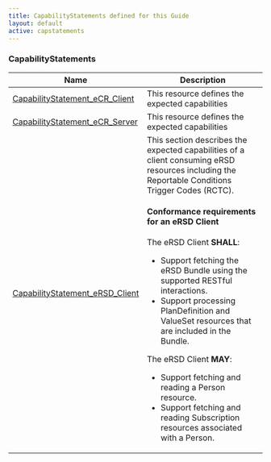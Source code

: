 ```yaml
---
title: CapabilityStatements defined for this Guide
layout: default
active: capstatements
---
```


<!-- { :.no_toc } -->

<!-- TOC  the css styling for this is \pages\assets\css\project.css under 'markdown-toc'-->

<!-- * Do not remove this line (it will not be displayed)
{:toc} -->

<!-- end TOC -->

### CapabilityStatements

<table>
<thead>
<tr>
<th>Name</th>
<th>Description</th>
</tr>
</thead>
<tbody>
<tr>
<td><a href="CapabilityStatement-capabilitystatement-ecr-client.html">CapabilityStatement_eCR_Client</a></td>
<td>This resource defines the expected capabilities </td>
</tr>
<tr>
<td><a href="CapabilityStatement-capabilitystatement-ecr-server.html">CapabilityStatement_eCR_Server</a></td>
<td>This resource defines the expected capabilities </td>
</tr>
<tr>
<td><a href="CapabilityStatement-capabilitystatement-ersd-client.html">CapabilityStatement_eRSD_Client</a></td>
<td>This section describes the expected capabilities of a client consuming eRSD resources including the Reportable Conditions Trigger Codes (RCTC).

#### Conformance requirements for an eRSD Client

The eRSD Client **SHALL**:

- Support fetching the eRSD Bundle using the supported RESTful interactions.
- Support processing PlanDefinition and ValueSet resources that are included in the Bundle.

The eRSD Client **MAY**:

- Support fetching and reading a Person resource.
- Support fetching and reading Subscription resources associated with a Person.</td>
</tr>
</tbody>
</table>
